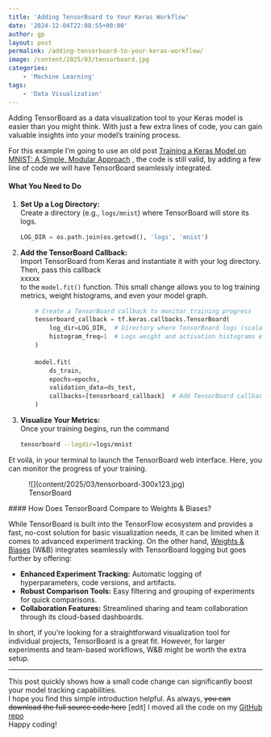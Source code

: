 ```yaml
---
title: 'Adding TensorBoard to Your Keras Workflow'
date: '2024-12-04T22:08:55+00:00'
author: gp
layout: post
permalink: /adding-tensorboard-to-your-keras-workflow/
image: /content/2025/03/tensorboard.jpg
categories:
    - 'Machine Learning'
tags:
    - 'Data Visualization'
---
```


Adding TensorBoard as a data visualization tool to your Keras model is easier than you might think. With just a few extra lines of code, you can gain valuable insights into your model’s training process.

For this example I’m going to use an old post [Training a Keras Model on MNIST: A Simple, Modular Approach](https://genmind.ch/training-a-keras-model-on-mnist-a-simple-modular-approach/) , the code is still valid, by adding a few line of code we will have TensorBoard seamlessly integrated.

#### What You Need to Do

1. **Set Up a Log Directory:**  
    Create a directory (e.g., `logs/mnist`) where TensorBoard will store its logs.
    
    ```python
    LOG_DIR = os.path.join(os.getcwd(), 'logs', 'mnist')
    ```
2. **Add the TensorBoard Callback:**  
    Import TensorBoard from Keras and instantiate it with your log directory. Then, pass this callback  
    xxxxx  
    to the `model.fit()` function. This small change allows you to log training metrics, weight histograms, and even your model graph.
    
    ```python
        # Create a TensorBoard callback to monitor training progress
        tensorboard_callback = tf.keras.callbacks.TensorBoard(
            log_dir=LOG_DIR,  # Directory where TensorBoard logs (scalars, histograms, graphs) will be stored.
            histogram_freq=1  # Logs weight and activation histograms every epoch.
        )
    
        model.fit(
            ds_train,
            epochs=epochs,
            validation_data=ds_test,
            callbacks=[tensorboard_callback]  # Add TensorBoard callback
        )
    ```
3. **Visualize Your Metrics:**  
    Once your training begins, run the command
    
    ```bash
    tensorboard --logdir=logs/mnist
    ```

Et voilà, in your terminal to launch the TensorBoard web interface. Here, you can monitor the progress of your training.

<figure aria-describedby="caption-attachment-268" class="wp-caption aligncenter" id="attachment_268" style="width: 691px">![](content/2025/03/tensorboard-300x123.jpg)<figcaption class="wp-caption-text" id="caption-attachment-268">TensorBoard</figcaption></figure>#### How Does TensorBoard Compare to Weights &amp; Biases?

While TensorBoard is built into the TensorFlow ecosystem and provides a fast, no-cost solution for basic visualization needs, it can be limited when it comes to advanced experiment tracking. On the other hand, [Weights &amp; Biases](https://wandb.ai/) (W&amp;B) integrates seamlessly with TensorBoard logging but goes further by offering:

- **Enhanced Experiment Tracking:** Automatic logging of hyperparameters, code versions, and artifacts.
- **Robust Comparison Tools:** Easy filtering and grouping of experiments for quick comparisons.
- **Collaboration Features:** Streamlined sharing and team collaboration through its cloud-based dashboards.

In short, if you’re looking for a straightforward visualization tool for individual projects, TensorBoard is a great fit. However, for larger experiments and team-based workflows, W&amp;B might be worth the extra setup.

---

This post quickly shows how a small code change can significantly boost your model tracking capabilities.  
I hope you find this simple introduction helpful. As always, <del>you can download the full source code here</del> \[edit\] I moved all the code on my [GitHub repo](https://github.com/gsantopaolo/dataviz)  
Happy coding!
